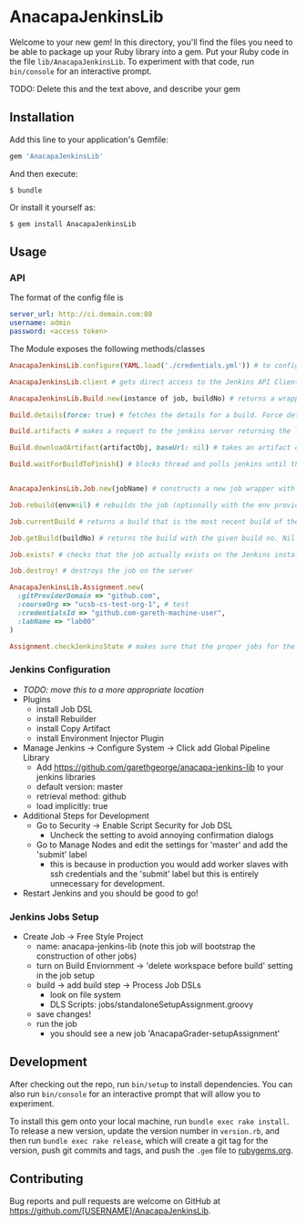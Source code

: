 # AnacapaJenkinsLib

Welcome to your new gem! In this directory, you'll find the files you need to be able to package up your Ruby library into a gem. Put your Ruby code in the file `lib/AnacapaJenkinsLib`. To experiment with that code, run `bin/console` for an interactive prompt.

TODO: Delete this and the text above, and describe your gem

## Installation

Add this line to your application's Gemfile:

```ruby
gem 'AnacapaJenkinsLib'
```

And then execute:

    $ bundle

Or install it yourself as:

    $ gem install AnacapaJenkinsLib

## Usage

### API
The format of the config file is
```YAML
server_url: http://ci.domain.com:80
username: admin
password: <access token>
```

The Module exposes the following methods/classes
```ruby
AnacapaJenkinsLib.configure(YAML.load('./credentials.yml')) # to configure the connection to the Jenkins instance

AnacapaJenkinsLib.client # gets direct access to the Jenkins API Client, should be needed externally

AnacapaJenkinsLib.Build.new(instance of job, buildNo) # returns a wrapper around the build with the given buildId

Build.details(force: true) # fetches the details for a build. Force determines wether to refetch them or use the cached result from the last call to details

Build.artifacts # makes a request to the jenkins server returning the list of build artifacts

Build.downloadArtifact(artifactObj, baseUrl: nil) # takes an artifact object from the Build.artifacts call and downloads that artifact. baseUrl is automatically computed from cached build details. It can optionally be provided but is not necessary.

Build.waitForBuildToFinish() # blocks thread and polls jenkins until the build finishes (or fails)


AnacapaJenkinsLib.Job.new(jobName) # constructs a new job wrapper with the name provided

Job.rebuild(env=nil) # rebuilds the job (optionally with the env provided)

Job.currentBuild # returns a build that is the most recent build of the job. Nil if no builds.

Job.getBuild(buildNo) # returns the build with the given build no. Nil if not found.

Job.exists? # checks that the job actually exists on the Jenkins installation

Job.destroy! # destroys the job on the server

AnacapaJenkinsLib.Assignment.new(
  :gitProviderDomain => "github.com",
  :courseOrg => "ucsb-cs-test-org-1", # test
  :credentialsId => "github.com-gareth-machine-user",
  :labName => "lab00"
)

Assignment.checkJenkinsState # makes sure that the proper jobs for the assignment exist on Jenkins.
```


### Jenkins Configuration
 - _TODO: move this to a more appropriate location_
 - Plugins
    - install Job DSL
    - install Rebuilder
    - install Copy Artifact
    - install Environment Injector Plugin
 - Manage Jenkins -> Configure System -> Click add Global Pipeline Library
    - Add https://github.com/garethgeorge/anacapa-jenkins-lib to your jenkins libraries
    - default version: master
    - retrieval method: github
    - load implicitly: true
 - Additional Steps for Development
    - Go to Security -> Enable Script Security for Job DSL
       - Uncheck the setting to avoid annoying confirmation dialogs
    - Go to Manage Nodes and edit the settings for 'master' and add the 'submit' label
        - this is because in production you would add worker slaves with ssh credentials and the 'submit' label but this is entirely unnecessary for development.
 - Restart Jenkins and you should be good to go!

### Jenkins Jobs Setup
 - Create Job -> Free Style Project
    - name: anacapa-jenkins-lib (note this job will bootstrap the construction of other jobs)
    - turn on Build Enviornment -> 'delete workspace before build' setting in the job setup
    - build -> add build step -> Process Job DSLs
        - look on file system
        - DLS Scripts: jobs/standaloneSetupAssignment.groovy
    - save changes!
    - run the job
        - you should see a new job 'AnacapaGrader-setupAssignment'


## Development

After checking out the repo, run `bin/setup` to install dependencies. You can also run `bin/console` for an interactive prompt that will allow you to experiment.

To install this gem onto your local machine, run `bundle exec rake install`. To release a new version, update the version number in `version.rb`, and then run `bundle exec rake release`, which will create a git tag for the version, push git commits and tags, and push the `.gem` file to [rubygems.org](https://rubygems.org).

## Contributing

Bug reports and pull requests are welcome on GitHub at https://github.com/[USERNAME]/AnacapaJenkinsLib.
